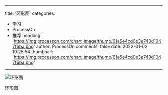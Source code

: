 
---
title: '环形图'
categories: 
 - 学习
 - ProcessOn
 - 推荐
headimg: 'https://img.processon.com/chart_image/thumb/61a5e4cd0e3e743d1047f6ba.png'
author: ProcessOn
comments: false
date: 2022-01-02 10:25:54
thumbnail: 'https://img.processon.com/chart_image/thumb/61a5e4cd0e3e743d1047f6ba.png'
---

<div>   
<img class="thumb" alt="环形图" src="https://img.processon.com/chart_image/thumb/61a5e4cd0e3e743d1047f6ba.png" referrerpolicy="no-referrer">
<p>环形图</p>  
</div>
            